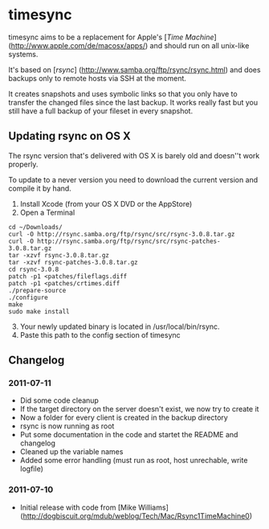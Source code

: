 # timesync

timesync aims to be a replacement for Apple's [_Time Machine_] (http://www.apple.com/de/macosx/apps/) and should run on all unix-like systems.

It's based on [_rsync_] (http://www.samba.org/ftp/rsync/rsync.html) and does backups only to remote hosts via SSH at the moment.

It creates snapshots and uses symbolic links so that you only have to transfer the changed files since the last backup. It works really fast but you still have a full backup of your fileset in every snapshot.

## Updating rsync on OS X

The rsync version that's delivered with OS X is barely old and doesn''t work properly.

To update to a never version you need to download the current version and compile it by hand.

1. Install Xcode (from your OS X DVD or the AppStore)
2. Open a Terminal

```shell
cd ~/Downloads/
curl -O http://rsync.samba.org/ftp/rsync/src/rsync-3.0.8.tar.gz
curl -O http://rsync.samba.org/ftp/rsync/src/rsync-patches-3.0.8.tar.gz
tar -xzvf rsync-3.0.8.tar.gz
tar -xzvf rsync-patches-3.0.8.tar.gz
cd rsync-3.0.8
patch -p1 <patches/fileflags.diff
patch -p1 <patches/crtimes.diff
./prepare-source
./configure
make
sudo make install
```
	
3. Your newly updated binary is located in /usr/local/bin/rsync.
4. Paste this path to the config section of timesync


## Changelog

### 2011-07-11

* Did some code cleanup
* If the target directory on the server doesn't exist, we now try to create it
* Now a folder for every client is created in the backup directory
* rsync is now running as root
* Put some documentation in the code and startet the README and changelog
* Cleaned up the variable names
* Added some error handling (must run as root, host unrechable, write logfile)

### 2011-07-10

* Initial release with code from [Mike Williams] (http://dogbiscuit.org/mdub/weblog/Tech/Mac/Rsync1TimeMachine0)